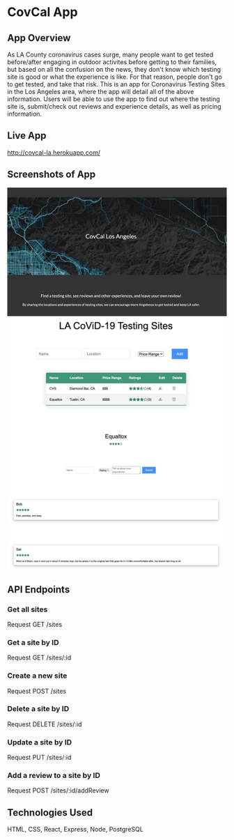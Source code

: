 # CovCal App

## App Overview
As LA County coronavirus cases surge, many people want to get tested before/after engaging in outdoor activites before getting to their families, but based on all the confusion on the news, they don't know which testing site is good or what the experience is like. For that reason, people don't go to get tested, and take that risk. This is an app for Coronavirus Testing Sites in the Los Angeles area, where the app will detail all of the above information. Users will be able to use the app to find out where the testing site is, submit/check out reviews and experience details, as well as pricing information.


## Live App
http://covcal-la.herokuapp.com/

## Screenshots of App
![Screenshot of Landing Page](./server/screenshots/ss-lp.png)
![Screenshot of App Page 1](./server/screenshots/ss-app1.png)
![Screenshot of App Page 2](./server/screenshots/ss-app2.png)

## API Endpoints

### Get all sites
Request
GET /sites

### Get a site by ID
Request
GET /sites/:id

### Create a new site
Request
POST /sites

### Delete a site by ID
Request
DELETE /sites/:id

### Update a site by ID
Request
PUT /sites/:id

### Add a review to a site by ID
Request
POST /sites/:id/addReview


## Technologies Used
HTML, CSS, React, Express, Node, PostgreSQL
